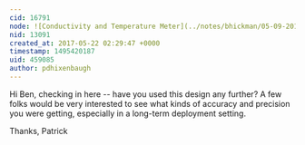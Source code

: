 ```yaml
---
cid: 16791
node: ![Conductivity and Temperature Meter](../notes/bhickman/05-09-2016/conductivity-and-temperature-meter)
nid: 13091
created_at: 2017-05-22 02:29:47 +0000
timestamp: 1495420187
uid: 459085
author: pdhixenbaugh
---
```


Hi Ben, checking in here -- have you used this design any further? A few folks would be very interested to see what kinds of accuracy and precision you were getting, especially in a long-term deployment setting.

Thanks,
Patrick